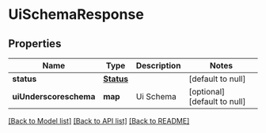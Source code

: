 # UiSchemaResponse

## Properties
Name | Type | Description | Notes
------------ | ------------- | ------------- | -------------
**status** | [**Status**](Status.md) |  | [default to null]
**uiUnderscoreschema** | **map** | Ui Schema | [optional] [default to null]

[[Back to Model list]](../README.md#documentation-for-models) [[Back to API list]](../README.md#documentation-for-api-endpoints) [[Back to README]](../README.md)


